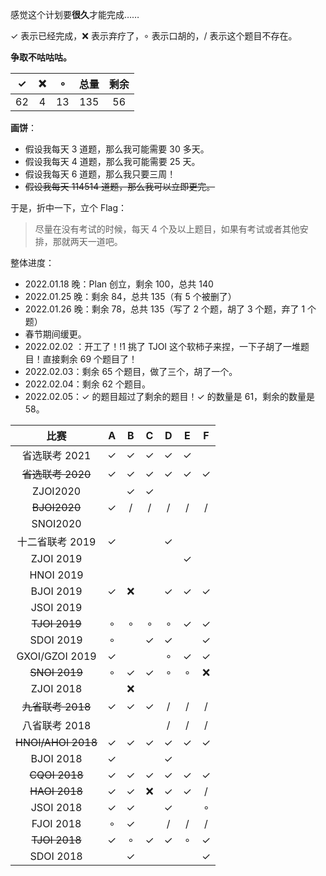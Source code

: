 感觉这个计划要**很久**才能完成……

$\checkmark$ 表示已经完成，❌ 表示弃疗了，$\circ$ 表示口胡的，/ 表示这个题目不存在。

**争取不咕咕咕。**

| $\checkmark$ |  ❌   | $\circ$ | 总量  | 剩余 |
| :----------: | :--: | :-----: | :---: | :--: |
|     $62$     | $4$  |  $13$   | $135$ | $56$ |

**画饼**：

- 假设我每天 $3$ 道题，那么我可能需要 $30$ 多天。
- 假设我每天 $4$ 道题，那么我可能需要 $25$ 天。
- 假设我每天 $6$ 道题，那么我只要三周！
- ~~假设我每天 $114514$ 道题，那么我可以立即更完。~~

于是，折中一下，立个 Flag：

> 尽量在没有考试的时候，每天 $4$ 个及以上题目，如果有考试或者其他安排，那就两天一道吧。

整体进度：

- $\text{2022.01.18}$ 晚：Plan 创立，剩余 $100$，总共 $140$
- $\text{2022.01.25}$ 晚：剩余 $84$，总共 $135$（有 $5$ 个被删了）
- $\text{2022.01.26}$ 晚：剩余 $78$，总共 $135$（写了 $2$ 个题，胡了 $3$ 个题，弃了 $1$ 个题）
- 春节期间缓更。
- $\text{2022.02.02}$ ：开工了！!1 挑了 TJOI 这个软柿子来捏，一下子胡了一堆题目！直接剩余 $69$ 个题目了！
- $\text{2022.02.03}$：剩余 $65$ 个题目，做了三个，胡了一个。
- $\text{2022.02.04}$：剩余 $62$ 个题目。
- $\text{2022.02.05}$：$\checkmark$ 的题目超过了剩余的题目！$\checkmark$ 的数量是 $61$，剩余的数量是 $58$。

|        比赛        |      A       |      B       |      C       |      D       |      E       |      F       |
| :----------------: | :----------: | :----------: | :----------: | :----------: | :----------: | :----------: |
|   省选联考 2021    | $\checkmark$ | $\checkmark$ | $\checkmark$ | $\checkmark$ | $\checkmark$ |              |
| ~~省选联考 2020~~  | $\checkmark$ | $\checkmark$ | $\checkmark$ | $\checkmark$ | $\checkmark$ | $\checkmark$ |
|      ZJOI2020      |              | $\checkmark$ | $\checkmark$ |              |              |              |
|    ~~BJOI2020~~    | $\checkmark$ |      /       |      /       |      /       |      /       |      /       |
|      SNOI2020      |              |              |              |              |              |              |
|  十二省联考 2019   | $\checkmark$ |              |              | $\checkmark$ |              |              |
|     ZJOI 2019      |              |              |              |              | $\checkmark$ |              |
|     HNOI 2019      |              |              |              |              |              |              |
|     BJOI 2019      | $\checkmark$ |      ❌       |              | $\checkmark$ | $\checkmark$ | $\checkmark$ |
|     JSOI 2019      |              |              |              |              |              |              |
|   ~~TJOI 2019~~    |   $\circ$    |   $\circ$    |   $\circ$    |   $\circ$    | $\checkmark$ | $\checkmark$ |
|     SDOI 2019      |   $\circ$    |              | $\checkmark$ | $\checkmark$ |              | $\checkmark$ |
|   GXOI/GZOI 2019   | $\checkmark$ |              |              |   $\circ$    | $\checkmark$ | $\checkmark$ |
|   ~~SNOI 2019~~    |   $\circ$    | $\checkmark$ | $\checkmark$ |   $\circ$    |   $\circ$    |      ❌       |
|     ZJOI 2018      |              |      ❌       |              |              |              |              |
| ~~九省联考 2018~~  | $\checkmark$ | $\checkmark$ | $\checkmark$ |      /       |      /       |      /       |
|   八省联考 2018    |              |              |              |      /       |      /       |      /       |
| ~~HNOI/AHOI 2018~~ | $\checkmark$ | $\checkmark$ | $\checkmark$ | $\checkmark$ | $\checkmark$ | $\checkmark$ |
|     BJOI 2018      | $\checkmark$ |              |              | $\checkmark$ |              |              |
|   ~~CQOI 2018~~    | $\checkmark$ | $\checkmark$ | $\checkmark$ | $\checkmark$ | $\checkmark$ | $\checkmark$ |
|   ~~HAOI 2018~~    | $\checkmark$ | $\checkmark$ |      ❌       | $\checkmark$ | $\checkmark$ |      /       |
|     JSOI 2018      | $\checkmark$ | $\checkmark$ |              | $\checkmark$ |              |   $\circ$    |
|     FJOI 2018      |   $\circ$    | $\checkmark$ |              |      /       |      /       |      /       |
|   ~~TJOI 2018~~    | $\checkmark$ |   $\circ$    | $\checkmark$ | $\checkmark$ |   $\circ$    | $\checkmark$ |
|     SDOI 2018      |              | $\checkmark$ |              |              |              | $\checkmark$ |